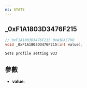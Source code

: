 ```yaml
---
ns: STATS
---
```

## _0xF1A1803D3476F215

```c
// 0xF1A1803D3476F215 0xA3DAC790
void _0xF1A1803D3476F215(int value);
```

```
Sets profile setting 933  
```

## 參數
* **value**: 


